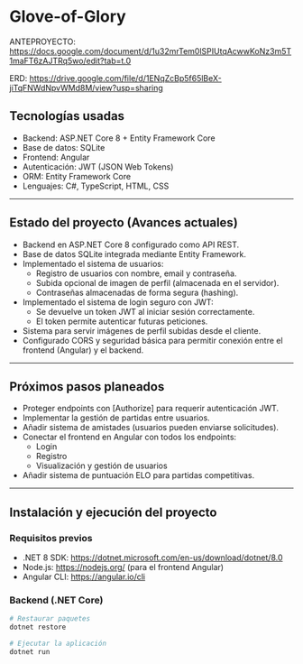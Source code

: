 # Glove-of-Glory

ANTEPROYECTO:
https://docs.google.com/document/d/1u32mrTem0lSPIUtqAcwwKoNz3m5T1maFT6zAJTRq5wo/edit?tab=t.0

ERD: 
https://drive.google.com/file/d/1ENqZcBp5f65lBeX-jiTqFNWdNpvWMd8M/view?usp=sharing

## Tecnologías usadas

- Backend: ASP.NET Core 8 + Entity Framework Core
- Base de datos: SQLite
- Frontend: Angular
- Autenticación: JWT (JSON Web Tokens)
- ORM: Entity Framework Core
- Lenguajes: C#, TypeScript, HTML, CSS

---

## Estado del proyecto (Avances actuales)

- Backend en ASP.NET Core 8 configurado como API REST.
- Base de datos SQLite integrada mediante Entity Framework.
- Implementado el sistema de usuarios:
  - Registro de usuarios con nombre, email y contraseña.
  - Subida opcional de imagen de perfil (almacenada en el servidor).
  - Contraseñas almacenadas de forma segura (hashing).
- Implementado el sistema de login seguro con JWT:
  - Se devuelve un token JWT al iniciar sesión correctamente.
  - El token permite autenticar futuras peticiones.
- Sistema para servir imágenes de perfil subidas desde el cliente.
- Configurado CORS y seguridad básica para permitir conexión entre el frontend (Angular) y el backend.

---

## Próximos pasos planeados

- Proteger endpoints con [Authorize] para requerir autenticación JWT.
- Implementar la gestión de partidas entre usuarios.
- Añadir sistema de amistades (usuarios pueden enviarse solicitudes).
- Conectar el frontend en Angular con todos los endpoints:
  - Login
  - Registro
  - Visualización y gestión de usuarios
- Añadir sistema de puntuación ELO para partidas competitivas.

---

## Instalación y ejecución del proyecto

### Requisitos previos

- .NET 8 SDK: https://dotnet.microsoft.com/en-us/download/dotnet/8.0
- Node.js: https://nodejs.org/ (para el frontend Angular)
- Angular CLI: https://angular.io/cli

### Backend (.NET Core)

```bash
# Restaurar paquetes
dotnet restore

# Ejecutar la aplicación
dotnet run